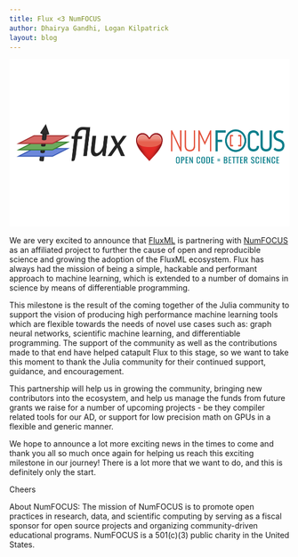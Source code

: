 ```yaml
---
title: Flux <3 NumFOCUS
author: Dhairya Gandhi, Logan Kilpatrick 
layout: blog
---
```


<p float="middle">
  <img src="/assets/2021-12-1-flux-numfocus/flux_numfocus.png" height="300">
</p>

We are very excited to announce that [FluxML](https://fluxml.ai) is partnering with [NumFOCUS](https://numfocus.org) as an affiliated project to further the cause of open and reproducible science and growing the adoption of the FluxML ecosystem. Flux has always had the mission of being a simple, hackable and performant approach to machine learning, which is extended to a number of domains in science by means of differentiable programming.

This milestone is the result of the coming together of the Julia community to support the vision of producing high performance machine learning tools which are flexible towards the needs of novel use cases such as: graph neural networks, scientific machine learning, and differentiable programming. The support of the community as well as the contributions made to that end have helped catapult Flux to this stage, so we want to take this moment to thank the Julia community for their continued support, guidance, and encouragement.

This partnership will help us in growing the community, bringing new contributors into the ecosystem, and help us manage the funds from future grants we raise for a number of upcoming projects - be they compiler related tools for our AD, or support for low precision math on GPUs in a flexible and generic manner.

We hope to announce a lot more exciting news in the times to come and thank you all so much once again for helping us reach this exciting milestone in our journey! There is a lot more that we want to do, and this is definitely only the start.

Cheers

About NumFOCUS: The mission of NumFOCUS is to promote open practices in research, data, and scientific computing by serving as a fiscal sponsor for open source projects and organizing community-driven educational programs. NumFOCUS is a 501(c)(3) public charity in the United States. 
